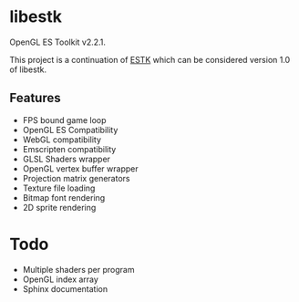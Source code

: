 libestk
=======

OpenGL ES Toolkit v2.2.1.

This project is a continuation of [ESTK](git@github.com:carlmartus/libestk.git) which can be considered version 1.0 of libestk.

Features
--------
 * FPS bound game loop
 * OpenGL ES Compatibility
 * WebGL compatibility
 * Emscripten compatibility
 * GLSL Shaders wrapper
 * OpenGL vertex buffer wrapper
 * Projection matrix generators
 * Texture file loading
 * Bitmap font rendering
 * 2D sprite rendering

Todo
====
 * Multiple shaders per program
 * OpenGL index array
 * Sphinx documentation

